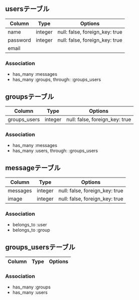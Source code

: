 ## usersテーブル

|Column|Type|Options|
|------|----|-------|
|name|integer|null: false, foreign_key: true|
|password|integer|null: false, foreign_key: true|
|email|

### Association
- has_many :messages
- has_many :groups, through: :groups_users

## groupsテーブル

|Column|Type|Options|
|------|----|-------|
|groups_users|integer|null: false, foreign_key: true|


### Association
- has_many :messages
- has_many :users, through: :groups_users

## messageテーブル

|Column|Type|Options|
|------|----|-------|
|messages|integer|null: false, foreign_key: true|
|image|integer|null: false, foreign_key: true|

### Association
- belongs_to :user
- belongs_to :group

## groups_usersテーブル

|Column|Type|Options|
|------|----|-------|

### Association
- has_many :groups
- has_many :users